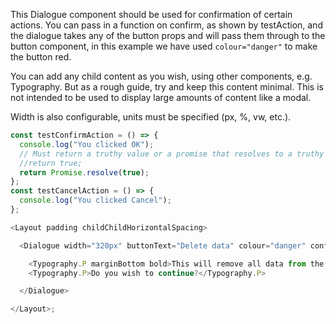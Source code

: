 This Dialogue component should be used for confirmation of certain actions. You can pass in a function on confirm, as shown by testAction, and the dialogue takes any of the button props and will pass them through to the button component, in this example we have used `colour="danger"` to make the button red.

You can add any child content as you wish, using other components, e.g. Typography. But as a rough guide, try and keep this content minimal. This is not intended to be used to display large amounts of content like a modal.

Width is also configurable, units must be specified (px, %, vw, etc.).

```js
const testConfirmAction = () => {
  console.log("You clicked OK");
  // Must return a truthy value or a promise that resolves to a truthy value in order to close the dialogue
  //return true;
  return Promise.resolve(true);
};
const testCancelAction = () => {
  console.log("You clicked Cancel");
};

<Layout padding childChildHorizontalSpacing>

  <Dialogue width="320px" buttonText="Delete data" colour="danger" confirmAction={testConfirmAction} confirmText="OK" cancelAction={testCancelAction} cancelText="Cancel">

    <Typography.P marginBottom bold>This will remove all data from the application.</Typography.P>
    <Typography.P>Do you wish to continue?</Typography.P>

  </Dialogue>

</Layout>;
```
